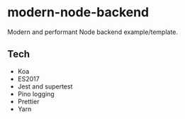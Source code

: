 # modern-node-backend

Modern and performant Node backend example/template.

## Tech

* Koa
* ES2017
* Jest and supertest
* Pino logging
* Prettier
* Yarn
